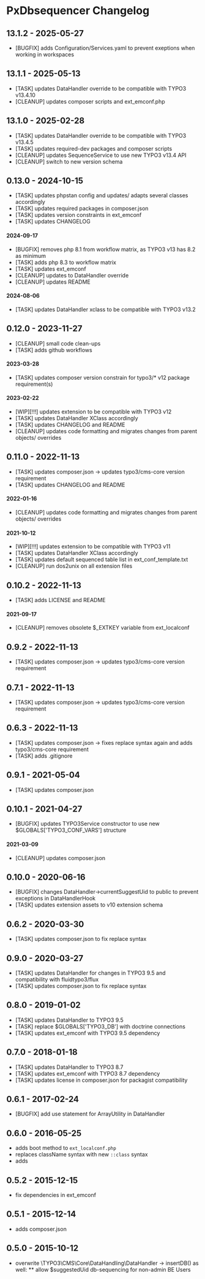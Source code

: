 # PxDbsequencer Changelog

13.1.2 - 2025-05-27
-------------------
* [BUGFIX] adds Configuration/Services.yaml to prevent exeptions when working in workspaces

13.1.1 - 2025-05-13
-------------------
* [TASK] updates DataHandler override to be compatible with TYPO3 v13.4.10
* [CLEANUP] updates composer scripts and ext_emconf.php

13.1.0 - 2025-02-28
-------------------
* [TASK] updates DataHandler override to be compatible with TYPO3 v13.4.5
* [TASK] updates required-dev packages and composer scripts
* [CLEANUP] updates SequenceService to use new TYPO3 v13.4 API
* [CLEANUP] switch to new version schema

0.13.0 - 2024-10-15
-------------------
* [TASK] updates phpstan config and updates/ adapts several classes accordingly
* [TASK] updates required packages in composer.json
* [TASK] updates version constraints in ext_emconf
* [TASK] updates CHANGELOG

#### 2024-09-17
* [BUGFIX] removes php 8.1 from workflow matrix, as TYPO3 v13 has 8.2 as minimum
* [TASK] adds php 8.3 to workflow matrix
* [TASK] updates ext_emconf
* [CLEANUP] updates to DataHandler override
* [CLEANUP] updates README

#### 2024-08-06
* [TASK] updates DataHandler xclass to be compatible with TYPO3 v13.2

0.12.0 - 2023-11-27
-------------------
* [CLEANUP] small code clean-ups
* [TASK] adds github workflows

#### 2023-03-28
* [TASK] updates composer version constrain for typo3/* v12 package requirement(s)

#### 2023-02-22
* [WIP][!!!] updates extension to be compatible with TYPO3 v12
* [TASK] updates DataHandler XClass accordingly
* [TASK] updates CHANGELOG and README
* [CLEANUP] updates code formatting and migrates changes from parent objects/ overrides

0.11.0 - 2022-11-13
-------------------
* [TASK] updates composer.json -> updates typo3/cms-core version requirement
* [TASK] updates CHANGELOG and README

#### 2022-01-16
* [CLEANUP] updates code formatting and migrates changes from parent objects/ overrides

#### 2021-10-12
* [WIP][!!!] updates extension to be compatible with TYPO3 v11
* [TASK] updates DataHandler XClass accordingly
* [TASK] updates default sequenced table list in ext_conf_template.txt
* [CLEANUP] run dos2unix on all extension files

0.10.2 - 2022-11-13
-------------------
* [TASK] adds LICENSE and README

#### 2021-09-17
* [CLEANUP] removes obsolete $_EXTKEY variable from ext_localconf

0.9.2 - 2022-11-13
------------------
* [TASK] updates composer.json -> updates typo3/cms-core version requirement

0.7.1 - 2022-11-13
------------------
* [TASK] updates composer.json -> updates typo3/cms-core version requirement

0.6.3 - 2022-11-13
------------------
* [TASK] updates composer.json -> fixes replace syntax again and adds typo3/cms-core requirement
* [TASK] adds .gitignore

0.9.1 - 2021-05-04
------------------
* [TASK] updates composer.json

0.10.1 - 2021-04-27
-------------------
* [BUGFIX] updates TYPO3Service constructor to use new $GLOBALS['TYPO3_CONF_VARS'] structure

#### 2021-03-09
* [CLEANUP] updates composer.json

0.10.0 - 2020-06-16
-------------------
* [BUGFIX] changes DataHandler->currentSuggestUid to public to prevent exceptions in DataHandlerHook
* [TASK] updates extension assets to v10 extension schema

0.6.2 - 2020-03-30
------------------
* [TASK] updates composer.json to fix replace syntax

0.9.0 - 2020-03-27
------------------
* [TASK] updates DataHandler for changes in TYPO3 9.5 and compatibility with fluidtypo3/flux
* [TASK] updates composer.json to fix replace syntax

0.8.0 - 2019-01-02
------------------
* [TASK] updates DataHandler to TYPO3 9.5
* [TASK] replace $GLOBALS['TYPO3_DB'] with doctrine connections
* [TASK] updates ext_emconf with TYPO3 9.5 dependency

0.7.0 - 2018-01-18
------------------
* [TASK] updates DataHandler to TYPO3 8.7
* [TASK] updates ext_emconf with TYPO3 8.7 dependency
* [TASK] updates license in composer.json for packagist compatibility

0.6.1 - 2017-02-24
------------------
* [BUGFIX] add use statement for ArrayUtility in DataHandler

0.6.0 - 2016-05-25
------------------
* adds boot method to `ext_localconf.php`
* replaces className syntax with new `::class` syntax
* adds 

0.5.2 - 2015-12-15
------------------
* fix dependencies in ext_emconf

0.5.1 - 2015-12-14
------------------
* adds composer.json

0.5.0 - 2015-10-12
------------------
* overwrite \TYPO3\CMS\Core\DataHandling\DataHandler -> insertDB() as well:
** allow $suggestedUid db-sequencing for non-admin BE Users

